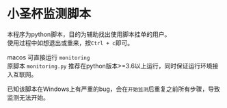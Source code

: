 # 小圣杯监测脚本
本程序为python脚本，目的为辅助找出使用脚本挂单的用户。  
使用过程中如想退出或重来，按`Ctrl + c`即可。

macos 可直接运行 `monitoring`  
原脚本 `monitoring.py` 推荐在python版本>=3.6以上运行，同时保证运行环境接入互联网。

已知该脚本在Windows上有严重的bug，会在`开始监测`后重复之前所有步骤，导致监测无法开始。
